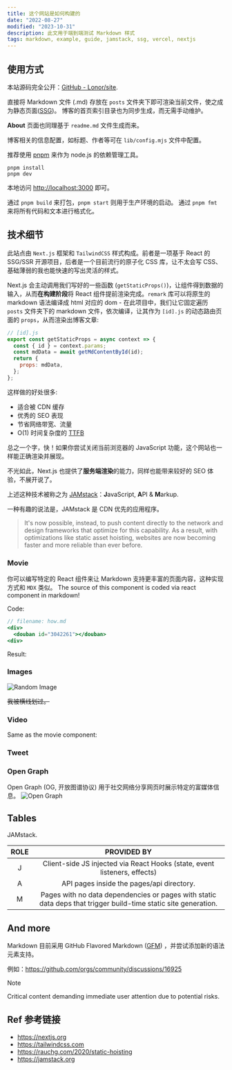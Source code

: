 ```yaml
---
title: 这个网站是如何构建的
date: "2022-08-27"
modified: "2023-10-31"
description: 此文用于端到端测试 Markdown 样式
tags: markdown, example, guide, jamstack, ssg, vercel, nextjs
---
```


## 使用方式

本站源码完全公开：[GitHub - Lonor/site](https://github.com/Lonor/site).

<div>
  <github user="Lonor" repo="site"></github>
</div>

直接将 Markdown 文件 (.md) 存放在 `posts` 文件夹下即可渲染当前文件，使之成为静态页面([SSG](/blog/ssg-ssr))。
博客的首页索引目录也为同步生成，而无需手动维护。

**About** 页面也同理基于 `readme.md` 文件生成而来。

博客相关的信息配置，如标题、作者等可在 `lib/config.mjs` 文件中配置。

推荐使用 [pnpm](https://pnpm.io/zh/) 来作为 node.js 的依赖管理工具。

```shell
pnpm install
pnpm dev
```

本地访问 <http://localhost:3000> 即可。

通过 `pnpm build` 来打包，`pnpm start` 则用于生产环境的启动。
通过 `pnpm fmt` 来将所有代码和文本进行格式化。

## 技术细节

此站点由 `Next.js` 框架和 `TailwindCSS` 样式构成。前者是一项基于 React 的 SSG/SSR 开源项目，后者是一个目前流行的原子化 CSS 库，让不太会写 CSS、基础薄弱的我也能快速的写出灵活的样式。

Next.js 会主动调用我们写好的一些函数 (`getStaticProps()`)，让组件得到数据的输入，从而**在构建阶段**将 React 组件提前渲染完成。`remark` 库可以将原生的 markdown 语法编译成 html 对应的 dom - 在此项目中，我们让它固定遍历 `posts` 文件夹下的 markdown 文件，依次编译，让其作为 `[id].js` 的动态路由页面的 `props`，从而渲染出博客文章:

```JavaScript
// [id].js
export const getStaticProps = async context => {
  const { id } = context.params;
  const mdData = await getMdContentById(id);
  return {
    props: mdData,
  };
};
```

这样做的好处很多:

- 适合被 CDN 缓存
- 优秀的 SEO 表现
- 节省网络带宽、流量
- O(1) 时间复杂度的 [TTFB](https://en.wikipedia.org/wiki/Time_to_first_byte)

总之一个字，快！如果你尝试关闭当前浏览器的 JavaScript 功能，这个网站也一样能正确渲染并展现。

不光如此，Next.js 也提供了**服务端渲染**的能力，同样也能带来较好的 SEO 体验，不展开说了。

上述这种技术被称之为 [JAMstack](#tables)：**J**avaScript, **A**PI & **M**arkup.

一种有趣的说法是，JAMstack 是 CDN 优先的应用程序。

> It's now possible, instead, to push content directly to the network and design frameworks that optimize for this capability. As a result, with optimizations like static asset hoisting, websites are now becoming faster and more reliable than ever before.

### Movie

你可以编写特定的 React 组件来让 Markdown 支持更丰富的页面内容，这种实现方式和 `MDX` 类似。
The source of this component is coded via react component in markdown!

Code:

```jsx
// filename: how.md
<div>
  <douban id="3042261"></douban>
<div>
```

Result:

<div>
  <douban id="3042261"></douban>
<div>

### Images

![Random Image](https://picsum.photos/400/600?grayscale)

~~我被横线划过。~~

### Video

Same as the movie component:

<div>
  <bilibili bv="BV1ys411a7Wu"></bilibili>
</div>

<!-- or:
<div class="embed">
  <iframe src="//player.bilibili.com/player.html?bvid=BV1i44y1N7kU&danmaku=0&high_quality=1"
  ></iframe>
</div> -->

### Tweet

<div>
  <tweet id="20" />
</div>

### Open Graph

Open Graph (OG, 开放图谱协议) 用于社交网络分享网页时展示特定的富媒体信息。
![Open Graph](/api/og?meta=This%20is%20Open%20Graph)

## Tables

JAMstack.

| ROLE |                                                  PROVIDED BY                                                   |
| :--: | :------------------------------------------------------------------------------------------------------------: |
|  J   |                   Client-side JS injected via React Hooks (state, event listeners, effects)                    |
|  A   |                                   API pages inside the pages/api directory.                                    |
|  M   | Pages with no data dependencies or pages with static data deps that trigger build-time static site generation. |

## And more

Markdown 目前采用 GitHub Flavored Markdown ([GFM](https://github.github.com/gfm/)) ，并尝试添加新的语法元素支持。

例如：<https://github.com/orgs/community/discussions/16925>

> [!NOTE]  
> Critical content demanding immediate user attention due to potential risks.

## Ref 参考链接

- <https://nextjs.org>
- <https://tailwindcss.com>
- <https://rauchg.com/2020/static-hoisting>
- <https://jamstack.org>
